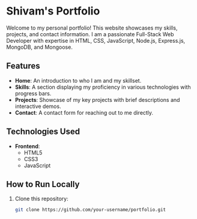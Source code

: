 # Shivam's Portfolio

Welcome to my personal portfolio! This website showcases my skills, projects, and contact information. I am a passionate Full-Stack Web Developer with expertise in HTML, CSS, JavaScript, Node.js, Express.js, MongoDB, and Mongoose. 

## Features

- **Home**: An introduction to who I am and my skillset.
- **Skills**: A section displaying my proficiency in various technologies with progress bars.
- **Projects**: Showcase of my key projects with brief descriptions and interactive demos.
- **Contact**: A contact form for reaching out to me directly.

## Technologies Used

- **Frontend**:
  - HTML5
  - CSS3
  - JavaScript


## How to Run Locally

1. Clone this repository:
   ```bash
   git clone https://github.com/your-username/portfolio.git
